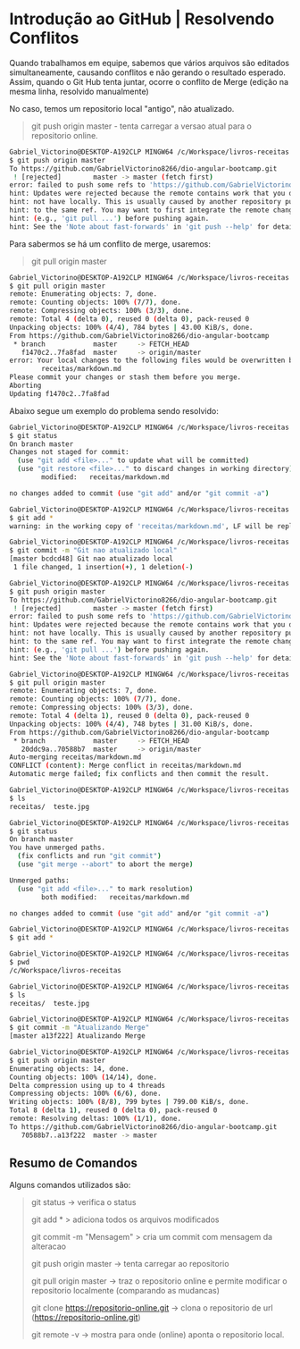 # Introdução ao GitHub | Resolvendo Conflitos


Quando trabalhamos em equipe, sabemos que vários arquivos são editados simultaneamente, causando conflitos e não gerando o resultado esperado. Assim, quando o Git Hub tenta juntar, ocorre o conflito de Merge (edição na mesma linha, resolvido manualmente)

No caso, temos um repositorio local "antigo", não atualizado.

> git push origin master - tenta carregar a versao atual para o repositorio online.

```sh
Gabriel_Victorino@DESKTOP-A192CLP MINGW64 /c/Workspace/livros-receitas (master)
$ git push origin master
To https://github.com/GabrielVictorino8266/dio-angular-bootcamp.git
 ! [rejected]        master -> master (fetch first)
error: failed to push some refs to 'https://github.com/GabrielVictorino8266/dio-angular-bootcamp.git'
hint: Updates were rejected because the remote contains work that you do
hint: not have locally. This is usually caused by another repository pushing
hint: to the same ref. You may want to first integrate the remote changes
hint: (e.g., 'git pull ...') before pushing again.
hint: See the 'Note about fast-forwards' in 'git push --help' for details.


```

Para sabermos se há um conflito de merge, usaremos:

> git pull origin master

```sh
Gabriel_Victorino@DESKTOP-A192CLP MINGW64 /c/Workspace/livros-receitas (master)
$ git pull origin master
remote: Enumerating objects: 7, done.
remote: Counting objects: 100% (7/7), done.
remote: Compressing objects: 100% (3/3), done.
remote: Total 4 (delta 0), reused 0 (delta 0), pack-reused 0
Unpacking objects: 100% (4/4), 784 bytes | 43.00 KiB/s, done.
From https://github.com/GabrielVictorino8266/dio-angular-bootcamp
 * branch            master     -> FETCH_HEAD
   f1470c2..7fa8fad  master     -> origin/master
error: Your local changes to the following files would be overwritten by merge:
        receitas/markdown.md
Please commit your changes or stash them before you merge.
Aborting
Updating f1470c2..7fa8fad

```


Abaixo segue um exemplo do problema sendo resolvido:


```bash
Gabriel_Victorino@DESKTOP-A192CLP MINGW64 /c/Workspace/livros-receitas (master)
$ git status
On branch master
Changes not staged for commit:
  (use "git add <file>..." to update what will be committed)
  (use "git restore <file>..." to discard changes in working directory)
        modified:   receitas/markdown.md

no changes added to commit (use "git add" and/or "git commit -a")

Gabriel_Victorino@DESKTOP-A192CLP MINGW64 /c/Workspace/livros-receitas (master)
$ git add *
warning: in the working copy of 'receitas/markdown.md', LF will be replaced by CRLF the next time Git touches it

Gabriel_Victorino@DESKTOP-A192CLP MINGW64 /c/Workspace/livros-receitas (master)
$ git commit -m "Git nao atualizado local"
[master bcdcd48] Git nao atualizado local
 1 file changed, 1 insertion(+), 1 deletion(-)

Gabriel_Victorino@DESKTOP-A192CLP MINGW64 /c/Workspace/livros-receitas (master)
$ git push origin master
To https://github.com/GabrielVictorino8266/dio-angular-bootcamp.git
 ! [rejected]        master -> master (fetch first)
error: failed to push some refs to 'https://github.com/GabrielVictorino8266/dio-angular-bootcamp.git'
hint: Updates were rejected because the remote contains work that you do
hint: not have locally. This is usually caused by another repository pushing
hint: to the same ref. You may want to first integrate the remote changes
hint: (e.g., 'git pull ...') before pushing again.
hint: See the 'Note about fast-forwards' in 'git push --help' for details.

Gabriel_Victorino@DESKTOP-A192CLP MINGW64 /c/Workspace/livros-receitas (master)
$ git pull origin master
remote: Enumerating objects: 7, done.
remote: Counting objects: 100% (7/7), done.
remote: Compressing objects: 100% (3/3), done.
remote: Total 4 (delta 1), reused 0 (delta 0), pack-reused 0
Unpacking objects: 100% (4/4), 748 bytes | 31.00 KiB/s, done.
From https://github.com/GabrielVictorino8266/dio-angular-bootcamp
 * branch            master     -> FETCH_HEAD
   20ddc9a..70588b7  master     -> origin/master
Auto-merging receitas/markdown.md
CONFLICT (content): Merge conflict in receitas/markdown.md
Automatic merge failed; fix conflicts and then commit the result.

Gabriel_Victorino@DESKTOP-A192CLP MINGW64 /c/Workspace/livros-receitas (master|MERGING)
$ ls
receitas/  teste.jpg

Gabriel_Victorino@DESKTOP-A192CLP MINGW64 /c/Workspace/livros-receitas (master|MERGING)
$ git status
On branch master
You have unmerged paths.
  (fix conflicts and run "git commit")
  (use "git merge --abort" to abort the merge)

Unmerged paths:
  (use "git add <file>..." to mark resolution)
        both modified:   receitas/markdown.md

no changes added to commit (use "git add" and/or "git commit -a")

Gabriel_Victorino@DESKTOP-A192CLP MINGW64 /c/Workspace/livros-receitas (master|MERGING)
$ git add *

Gabriel_Victorino@DESKTOP-A192CLP MINGW64 /c/Workspace/livros-receitas (master|MERGING)
$ pwd
/c/Workspace/livros-receitas

Gabriel_Victorino@DESKTOP-A192CLP MINGW64 /c/Workspace/livros-receitas (master|MERGING)
$ ls
receitas/  teste.jpg

Gabriel_Victorino@DESKTOP-A192CLP MINGW64 /c/Workspace/livros-receitas (master|MERGING)
$ git commit -m "Atualizando Merge"
[master a13f222] Atualizando Merge

Gabriel_Victorino@DESKTOP-A192CLP MINGW64 /c/Workspace/livros-receitas (master)
$ git push origin master
Enumerating objects: 14, done.
Counting objects: 100% (14/14), done.
Delta compression using up to 4 threads
Compressing objects: 100% (6/6), done.
Writing objects: 100% (8/8), 799 bytes | 799.00 KiB/s, done.
Total 8 (delta 1), reused 0 (delta 0), pack-reused 0
remote: Resolving deltas: 100% (1/1), done.
To https://github.com/GabrielVictorino8266/dio-angular-bootcamp.git
   70588b7..a13f222  master -> master


```



## Resumo de Comandos

Alguns comandos utilizados são:

> git status -> verifica o status
>
> git add * > adiciona todos os arquivos modificados
>
> git commit -m "Mensagem" > cria um commit com mensagem da alteracao
>
> git push origin master -> tenta carregar ao repositorio
>
> git pull origin master -> traz o repositorio online e permite modificar o repositorio localmente (comparando as mudancas)
>
> git clone https://repositorio-online.git -> clona o repositorio de url (https://repositorio-online.git)
>
> git remote -v -> mostra para onde (online) aponta o repositorio local.
